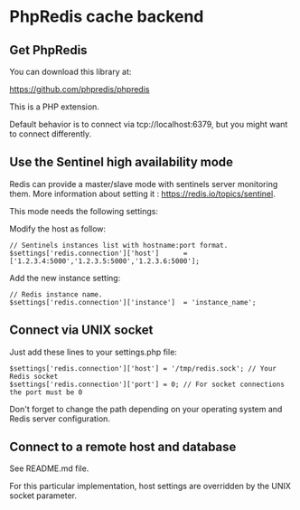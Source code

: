 PhpRedis cache backend
======================

Get PhpRedis
------------

You can download this library at:

  https://github.com/phpredis/phpredis

This is a PHP extension.

Default behavior is to connect via tcp://localhost:6379, but you might want to
connect differently.

Use the Sentinel high availability mode
---------------------------------------

Redis can provide a master/slave mode with sentinels server monitoring them.
More information about setting it : https://redis.io/topics/sentinel.

This mode needs the following settings:

Modify the host as follow:

    // Sentinels instances list with hostname:port format.
    $settings['redis.connection']['host']      = ['1.2.3.4:5000','1.2.3.5:5000','1.2.3.6:5000'];

Add the new instance setting:

    // Redis instance name.
    $settings['redis.connection']['instance']  = 'instance_name';

Connect via UNIX socket
-----------------------

Just add these lines to your settings.php file:

    $settings['redis.connection']['host'] = '/tmp/redis.sock'; // Your Redis socket
    $settings['redis.connection']['port'] = 0; // For socket connections the port must be 0

Don't forget to change the path depending on your operating system and Redis
server configuration.

Connect to a remote host and database
-------------------------------------

See README.md file.

For this particular implementation, host settings are overridden by the
UNIX socket parameter.
